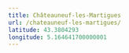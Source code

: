 ```yaml
---
title: Châteauneuf-les-Martigues
url: /chateauneuf-les-martigues/
latitude: 43.3804293
longitude: 5.164641700000001
---
```

